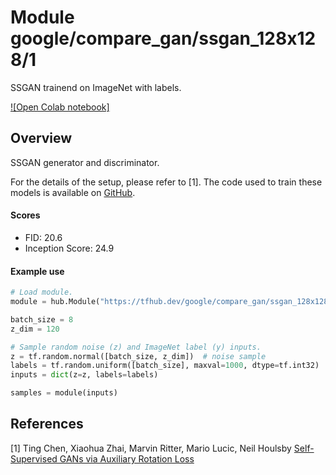 # Module google/compare_gan/ssgan_128x128/1

SSGAN trainend on ImageNet with labels.

<!-- module-type: image-generator -->
<!-- asset-path: legacy -->
<!-- network-architecture: BigGAN -->
<!-- dataset: ImageNet (ILSVRC-2012-CLS) -->
<!-- fine-tunable: false -->
<!-- format: hub -->


[![Open Colab notebook]](https://colab.research.google.com/github/google/compare_gan/blob/v3/colabs/ssgan_demo.ipynb)

## Overview

SSGAN generator and discriminator.

For the details of the setup, please refer to [1]. The code used to train these
models is available on [GitHub](https://github.com/google/compare_gan).

#### Scores

*   FID: 20.6
*   Inception Score: 24.9

#### Example use

```python
# Load module.
module = hub.Module("https://tfhub.dev/google/compare_gan/ssgan_128x128/1")

batch_size = 8
z_dim = 120

# Sample random noise (z) and ImageNet label (y) inputs.
z = tf.random.normal([batch_size, z_dim])  # noise sample
labels = tf.random.uniform([batch_size], maxval=1000, dtype=tf.int32)
inputs = dict(z=z, labels=labels)

samples = module(inputs)
```

## References

[1] Ting Chen, Xiaohua Zhai, Marvin Ritter, Mario Lucic, Neil Houlsby
[Self-Supervised GANs via Auxiliary Rotation Loss](https://arxiv.org/abs/1811.11212)
